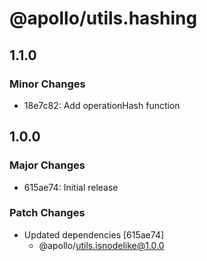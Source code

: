 # @apollo/utils.hashing

## 1.1.0

### Minor Changes

- 18e7c82: Add operationHash function

## 1.0.0

### Major Changes

- 615ae74: Initial release

### Patch Changes

- Updated dependencies [615ae74]
  - @apollo/utils.isnodelike@1.0.0
